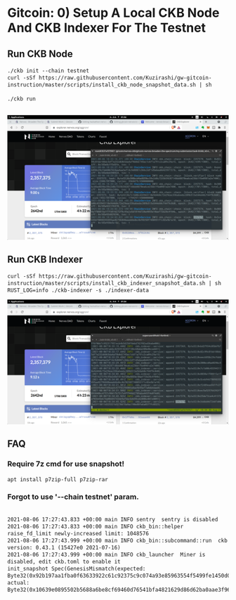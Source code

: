 

# Gitcoin: 0) Setup A Local CKB Node And CKB Indexer For The Testnet


## Run CKB Node

```
./ckb init --chain testnet
curl -sSf https://raw.githubusercontent.com/Kuzirashi/gw-gitcoin-instruction/master/scripts/install_ckb_node_snapshot_data.sh | sh

./ckb run


```

![CKB-NODE](https://raw.githubusercontent.com/ubinix-warun/gitcoin-nervos-broaden-the-spectrum/master/my-submission/task-0/Workspace%202_209.png)


## Run CKB Indexer

```
curl -sSf https://raw.githubusercontent.com/Kuzirashi/gw-gitcoin-instruction/master/scripts/install_ckb_indexer_snapshot_data.sh | sh
RUST_LOG=info ./ckb-indexer -s ./indexer-data

```

![CKB-IDX](https://raw.githubusercontent.com/ubinix-warun/gitcoin-nervos-broaden-the-spectrum/master/my-submission/task-0/Workspace%202_210.png)


## FAQ

### Require 7z cmd for use snapshot!

```
apt install p7zip-full p7zip-rar

```

### Forgot to use '--chain testnet' param.

```

2021-08-06 17:27:43.833 +00:00 main INFO sentry  sentry is disabled
2021-08-06 17:27:43.833 +00:00 main INFO ckb_bin::helper  raise_fd_limit newly-increased limit: 1048576
2021-08-06 17:27:43.999 +00:00 main INFO ckb_bin::subcommand::run  ckb version: 0.43.1 (15427e0 2021-07-16)
2021-08-06 17:27:43.999 +00:00 main INFO ckb_launcher  Miner is disabled, edit ckb.toml to enable it
init_snapshot Spec(GenesisMismatch(expected: Byte32(0x92b197aa1fba0f63633922c61c92375c9c074a93e85963554f5499fe1450d0e5), actual: Byte32(0x10639e0895502b5688a6be8cf69460d76541bfa4821629d86d62ba0aae3f9606)))


```
